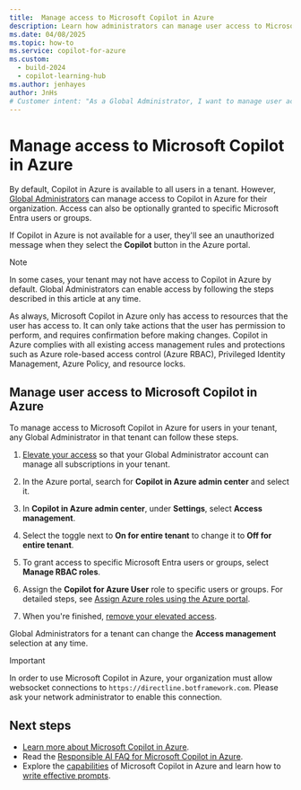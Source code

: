 ```yaml
---
title:  Manage access to Microsoft Copilot in Azure
description: Learn how administrators can manage user access to Microsoft Copilot in Azure.
ms.date: 04/08/2025
ms.topic: how-to
ms.service: copilot-for-azure
ms.custom:
  - build-2024
  - copilot-learning-hub
ms.author: jenhayes
author: JnHs
# Customer intent: "As a Global Administrator, I want to manage user access to Microsoft Copilot in Azure, so that I can control whether users in my organization can use its features."
---
```


# Manage access to Microsoft Copilot in Azure

By default, Copilot in Azure is available to all users in a tenant. However, [Global Administrators](/entra/identity/role-based-access-control/permissions-reference#global-administrator) can manage access to Copilot in Azure for their organization. Access can also be optionally granted to specific Microsoft Entra users or groups.

If Copilot in Azure is not available for a user, they'll see an unauthorized message when they select the **Copilot** button in the Azure portal.

> [!NOTE]
> In some cases, your tenant may not have access to Copilot in Azure by default. Global Administrators can enable access by following the steps described in this article at any time.

As always, Microsoft Copilot in Azure only has access to resources that the user has access to. It can only take actions that the user has permission to perform, and requires confirmation before making changes. Copilot in Azure complies with all existing access management rules and protections such as Azure role-based access control (Azure RBAC), Privileged Identity Management, Azure Policy, and resource locks.

## Manage user access to Microsoft Copilot in Azure

To manage access to Microsoft Copilot in Azure for users in your tenant, any Global Administrator in that tenant can follow these steps.

1. [Elevate your access](/azure/role-based-access-control/elevate-access-global-admin?tabs=azure-portal#step-1-elevate-access-for-a-global-administrator) so that your Global Administrator account can manage all subscriptions in your tenant.

1. In the Azure portal, search for **Copilot in Azure admin center** and select it.

1. In **Copilot in Azure admin center**, under **Settings**, select **Access management**.

1. Select the toggle next to **On for entire tenant** to change it to **Off for entire tenant**.

1. To grant access to specific Microsoft Entra users or groups, select **Manage RBAC roles**.

1. Assign the **Copilot for Azure User** role to specific users or groups. For detailed steps, see [Assign Azure roles using the Azure portal](/azure/role-based-access-control/role-assignments-portal).

1. When you're finished, [remove your elevated access](/azure/role-based-access-control/elevate-access-global-admin?tabs=azure-portal#step-2-remove-elevated-access).

Global Administrators for a tenant can change the **Access management** selection at any time.

> [!IMPORTANT]
> In order to use Microsoft Copilot in Azure, your organization must allow websocket connections to `https://directline.botframework.com`. Please ask your network administrator to enable this connection.

## Next steps

- [Learn more about Microsoft Copilot in Azure](overview.md).
- Read the [Responsible AI FAQ for Microsoft Copilot in Azure](responsible-ai-faq.md).
- Explore the [capabilities](capabilities.md) of Microsoft Copilot in Azure and learn how to [write effective prompts](write-effective-prompts.md).
